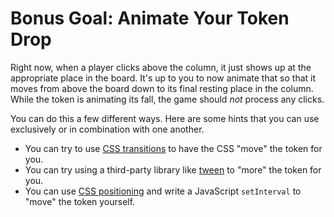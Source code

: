 # Bonus Goal: Animate Your Token Drop

Right now, when a player clicks above the column, it just shows up at the
appropriate place in the board. It's up to you to now animate that so that it
moves from above the board down to its final resting place in the column. While
the token is animating its fall, the game should _not_ process any clicks.

You can do this a few different ways. Here are some hints that you can use
exclusively or in combination with one another.

* You can try to use [CSS transitions] to have the CSS "move" the token for you.
* You can try using a third-party library like [tween] to "more" the token for
  you.
* You can use [CSS positioning] and write a JavaScript `setInterval` to "move"
  the token yourself.

[CSS transitions]: https://developer.mozilla.org/en-US/docs/Web/CSS/CSS_Transitions/Using_CSS_transitions
[tween]: https://github.com/tweenjs/tween.js/
[CSS positioning]: https://developer.mozilla.org/en-US/docs/Web/CSS/position
